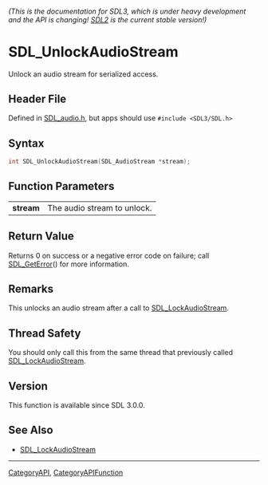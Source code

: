###### (This is the documentation for SDL3, which is under heavy development and the API is changing! [SDL2](https://wiki.libsdl.org/SDL2/) is the current stable version!)
# SDL_UnlockAudioStream

Unlock an audio stream for serialized access.

## Header File

Defined in [SDL_audio.h](https://github.com/libsdl-org/SDL/blob/main/include/SDL3/SDL_audio.h), but apps should use `#include <SDL3/SDL.h>`

## Syntax

```c
int SDL_UnlockAudioStream(SDL_AudioStream *stream);

```

## Function Parameters

|                |                             |
| -------------- | --------------------------- |
| **stream**     | The audio stream to unlock. |

## Return Value

Returns 0 on success or a negative error code on failure; call
[SDL_GetError](SDL_GetError)() for more information.

## Remarks

This unlocks an audio stream after a call to
[SDL_LockAudioStream](SDL_LockAudioStream).

## Thread Safety

You should only call this from the same thread that previously called
[SDL_LockAudioStream](SDL_LockAudioStream).

## Version

This function is available since SDL 3.0.0.

## See Also

* [SDL_LockAudioStream](SDL_LockAudioStream)

----
[CategoryAPI](CategoryAPI), [CategoryAPIFunction](CategoryAPIFunction)


